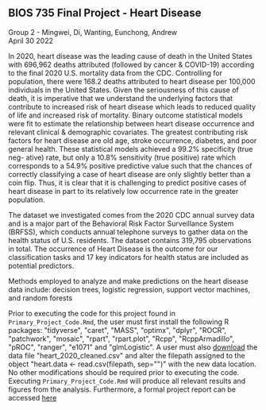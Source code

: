 BIOS 735 Final Project - Heart Disease
--------------
Group 2 - Mingwei, Di, Wanting, Eunchong, Andrew  
April 30 2022

  In 2020, heart disease was the leading cause of death in the United States with 696,962 deaths
attributed (followed by cancer & COVID-19) according to the final 2020 U.S. mortality data from
the CDC. Controlling for population, there were 168.2 deaths attributed to heart disease per 100,000
individuals in the United States. Given the seriousness of this cause of death, it is imperative that
we understand the underlying factors that contribute to increased risk of heart disease which leads
to reduced quality of life and increased risk of mortality. Binary outcome statistical models were fit
to estimate the relationship between heart disease occurrence and relevant clinical & demographic
covariates. The greatest contributing risk factors for heart disease are old age, stroke occurrence,
diabetes, and poor general health. These statistical models achieved a 99.2% specificity (true neg-
ative) rate, but only a 10.8% sensitivity (true positive) rate which corresponds to a 54.9% positive
predictive value such that the chances of correctly classifying a case of heart disease are only slightly
better than a coin flip. Thus, it is clear that it is challenging to predict positive cases of heart disease
in part to its relatively low occurrence rate in the greater population.

  The dataset we investigated comes from the 2020 CDC annual survey data and is a major part of the Behavioral Risk Factor Surveillance System (BRFSS), which conducts annual telephone surveys to gather data on the health status of U.S. residents. The dataset contains 319,795 observations in total. The occurrence of Heart Disease is the outcome for our classification tasks and 17 key indicators for health status are included as potential predictors. 

  Methods employed to analyze and make predictions on the heart disease data include: decision trees, logistic regression, support vector machines, and random forests

  Prior to executing the code for this project found in `Primary_Project_Code.Rmd`, the user must first install the following R packages: "tidyverse", "caret", "MASS", "optimx", "dplyr", "ROCR", "patchwork", "mosaic", "rpart", "rpart.plot", "Rcpp", "RcppArmadillo", "pROC", "ranger", "e1071" and "glmLogistic". A user must also [download](https://www.kaggle.com/datasets/kamilpytlak/personal-key-indicators-of-heart-disease) the data file "heart_2020_cleaned.csv" and alter the filepath assigned to the object "heart.data <- read.csv(filepath, sep="")" with the new data location. No other modifications should be required prior to executing the code. Executing `Primary_Project_Code.Rmd` will produce all relevant results and figures from the analysis. Furthermore, a formal project report can be accessed [here](reports/BIOS735_ProjectReport_Group2.pdf)
